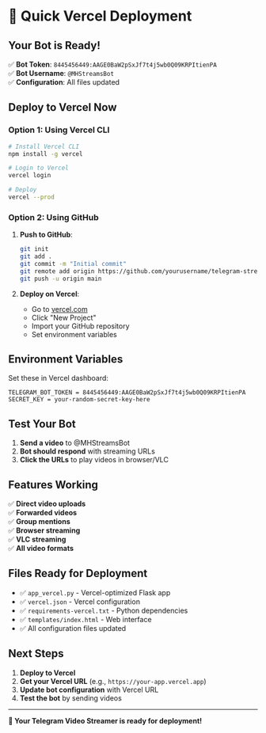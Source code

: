 # 🚀 Quick Vercel Deployment

## Your Bot is Ready!

✅ **Bot Token**: `8445456449:AAGE0BaW2pSxJf7t4j5wb0Q09KRPItienPA`  
✅ **Bot Username**: `@MHStreamsBot`  
✅ **Configuration**: All files updated

## Deploy to Vercel Now

### Option 1: Using Vercel CLI

```bash
# Install Vercel CLI
npm install -g vercel

# Login to Vercel
vercel login

# Deploy
vercel --prod
```

### Option 2: Using GitHub

1. **Push to GitHub**:

   ```bash
   git init
   git add .
   git commit -m "Initial commit"
   git remote add origin https://github.com/yourusername/telegram-streamer.git
   git push -u origin main
   ```

2. **Deploy on Vercel**:
   - Go to [vercel.com](https://vercel.com)
   - Click "New Project"
   - Import your GitHub repository
   - Set environment variables

## Environment Variables

Set these in Vercel dashboard:

```
TELEGRAM_BOT_TOKEN = 8445456449:AAGE0BaW2pSxJf7t4j5wb0Q09KRPItienPA
SECRET_KEY = your-random-secret-key-here
```

## Test Your Bot

1. **Send a video** to @MHStreamsBot
2. **Bot should respond** with streaming URLs
3. **Click the URLs** to play videos in browser/VLC

## Features Working

✅ **Direct video uploads**  
✅ **Forwarded videos**  
✅ **Group mentions**  
✅ **Browser streaming**  
✅ **VLC streaming**  
✅ **All video formats**

## Files Ready for Deployment

- ✅ `app_vercel.py` - Vercel-optimized Flask app
- ✅ `vercel.json` - Vercel configuration
- ✅ `requirements-vercel.txt` - Python dependencies
- ✅ `templates/index.html` - Web interface
- ✅ All configuration files updated

## Next Steps

1. **Deploy to Vercel**
2. **Get your Vercel URL** (e.g., `https://your-app.vercel.app`)
3. **Update bot configuration** with Vercel URL
4. **Test the bot** by sending videos

---

**🎉 Your Telegram Video Streamer is ready for deployment!**
